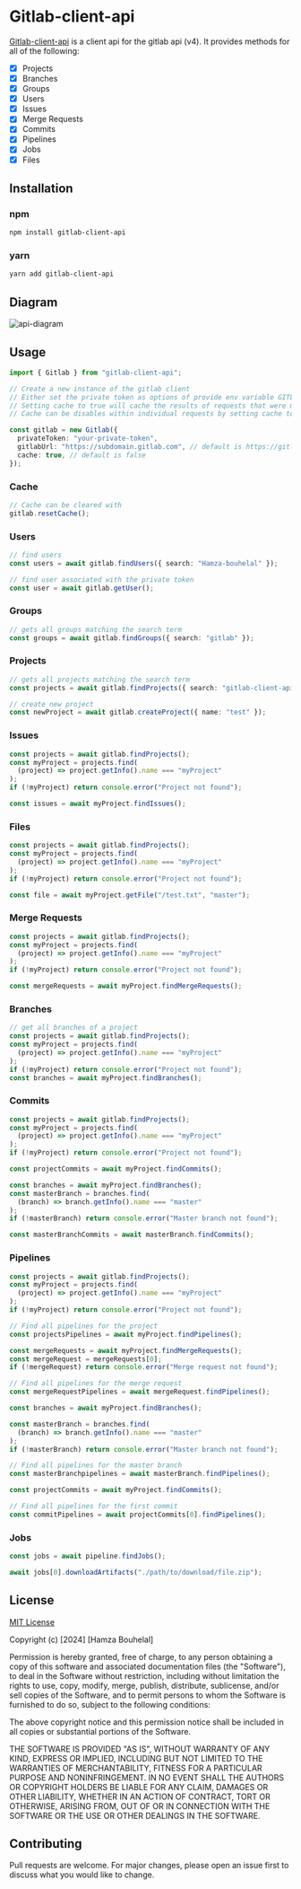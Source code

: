 # Gitlab-client-api

[Gitlab-client-api](https://www.npmjs.com/package/gitlab-client-api) is a client api for the gitlab api (v4). It provides methods for all of the following:

- [x] Projects
- [x] Branches
- [x] Groups
- [x] Users
- [x] Issues
- [x] Merge Requests
- [x] Commits
- [x] Pipelines
- [x] Jobs
- [x] Files

## Installation

### npm

```bash
npm install gitlab-client-api
```

### yarn

```bash
yarn add gitlab-client-api
```

## Diagram

![api-diagram](https://i.ibb.co/qsDb1Yw/src-diagram.png)

## Usage

```typescript
import { Gitlab } from "gitlab-client-api";

// Create a new instance of the gitlab client
// Either set the private token as options of provide env variable GITLAB_TOKEN
// Setting cache to true will cache the results of requests that were made with that instance of the client
// Cache can be disables within individual requests by setting cache to false

const gitlab = new Gitlab({
  privateToken: "your-private-token",
  gitlabUrl: "https://subdomain.gitlab.com", // default is https://gitlab.com
  cache: true, // default is false
});
```

### Cache

```typescript
// Cache can be cleared with
gitlab.resetCache();
```

### Users

```typescript
// find users
const users = await gitlab.findUsers({ search: "Hamza-bouhelal" });

// find user associated with the private token
const user = await gitlab.getUser();
```

### Groups

```typescript
// gets all groups matching the search term
const groups = await gitlab.findGroups({ search: "gitlab" });
```

### Projects

```typescript
// gets all projects matching the search term
const projects = await gitlab.findProjects({ search: "gitlab-client-api" });

// create new project
const newProject = await gitlab.createProject({ name: "test" });
```

### Issues

```typescript
const projects = await gitlab.findProjects();
const myProject = projects.find(
  (project) => project.getInfo().name === "myProject"
);
if (!myProject) return console.error("Project not found");

const issues = await myProject.findIssues();
```

### Files

```typescript
const projects = await gitlab.findProjects();
const myProject = projects.find(
  (project) => project.getInfo().name === "myProject"
);
if (!myProject) return console.error("Project not found");

const file = await myProject.getFile("/test.txt", "master");
```

### Merge Requests

```typescript
const projects = await gitlab.findProjects();
const myProject = projects.find(
  (project) => project.getInfo().name === "myProject"
);
if (!myProject) return console.error("Project not found");

const mergeRequests = await myProject.findMergeRequests();
```

### Branches

```typescript
// get all branches of a project
const projects = await gitlab.findProjects();
const myProject = projects.find(
  (project) => project.getInfo().name === "myProject"
);
if (!myProject) return console.error("Project not found");
const branches = await myProject.findBranches();
```

### Commits

```typescript
const projects = await gitlab.findProjects();
const myProject = projects.find(
  (project) => project.getInfo().name === "myProject"
);
if (!myProject) return console.error("Project not found");

const projectCommits = await myProject.findCommits();

const branches = await myProject.findBranches();
const masterBranch = branches.find(
  (branch) => branch.getInfo().name === "master"
);
if (!masterBranch) return console.error("Master branch not found");

const masterBranchCommits = await masterBranch.findCommits();
```

### Pipelines

```typescript
const projects = await gitlab.findProjects();
const myProject = projects.find(
  (project) => project.getInfo().name === "myProject"
);
if (!myProject) return console.error("Project not found");

// Find all pipelines for the project
const projectsPipelines = await myProject.findPipelines();

const mergeRequests = await myProject.findMergeRequests();
const mergeRequest = mergeRequests[0];
if (!mergeRequest) return console.error("Merge request not found");

// Find all pipelines for the merge request
const mergeRequestPipelines = await mergeRequest.findPipelines();

const branches = await myProject.findBranches();

const masterBranch = branches.find(
  (branch) => branch.getInfo().name === "master"
);
if (!masterBranch) return console.error("Master branch not found");

// Find all pipelines for the master branch
const masterBranchpipelines = await masterBranch.findPipelines();

const projectCommits = await myProject.findCommits();

// Find all pipelines for the first commit
const commitPipelines = await projectCommits[0].findPipelines();
```

### Jobs

```typescript
const jobs = await pipeline.findJobs();

await jobs[0].downloadArtifacts("./path/to/download/file.zip");
```

## License

[MIT License](https://choosealicense.com/licenses/mit/)

Copyright (c) [2024] [Hamza Bouhelal]

Permission is hereby granted, free of charge, to any person obtaining a copy of this software and associated documentation files (the "Software"), to deal in the Software without restriction, including without limitation the rights to use, copy, modify, merge, publish, distribute, sublicense, and/or sell copies of the Software, and to permit persons to whom the Software is furnished to do so, subject to the following conditions:

The above copyright notice and this permission notice shall be included in all copies or substantial portions of the Software.

THE SOFTWARE IS PROVIDED "AS IS", WITHOUT WARRANTY OF ANY KIND, EXPRESS OR IMPLIED, INCLUDING BUT NOT LIMITED TO THE WARRANTIES OF MERCHANTABILITY, FITNESS FOR A PARTICULAR PURPOSE AND NONINFRINGEMENT. IN NO EVENT SHALL THE AUTHORS OR COPYRIGHT HOLDERS BE LIABLE FOR ANY CLAIM, DAMAGES OR OTHER LIABILITY, WHETHER IN AN ACTION OF CONTRACT, TORT OR OTHERWISE, ARISING FROM, OUT OF OR IN CONNECTION WITH THE SOFTWARE OR THE USE OR OTHER DEALINGS IN THE SOFTWARE.

## Contributing

Pull requests are welcome. For major changes, please open an issue first to discuss what you would like to change.
